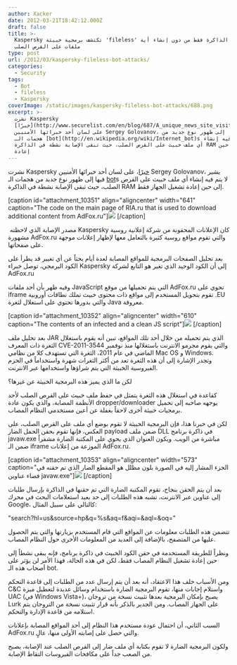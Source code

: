 ```yaml
---
author: Xacker
date: 2012-03-21T18:42:12.000Z
draft: false
title: >-
  Kaspersky تكتشف برمجية خبيثة 'fileless' تنشط في الذاكرة فقط من دون إنشاء أية
  ملفات على القرص الصلب
type: post
url: /2012/03/kaspersky-fileless-bot-attacks/
categories:
  - Security
tags:
  - Bot
  - fileless
  - Kaspersky
coverImage: /static/images/kaspersky-fileless-bot-attacks/688.png
excerpt: >-
  نشرت Kaspersky
  [خبرًا](http://www.securelist.com/en/blog/687/A_unique_news_site_visitors)،
  على لسان أحد خبرائها الأمنيين Sergey Golovanov، يشير فيها إلى ظهور نوع جديد من
  هجمات الـ [bot](http://en.wikipedia.org/wiki/Internet_bot)s لا يتم فيه إنشاء
  أي ملف خبيث على القرص الصلب، حيث تبقى الإصابة نشطة في الذاكرة RAM إلى حين
  إعادة
---
```

نشرت Kaspersky [خبرًا](http://www.securelist.com/en/blog/687/A_unique_news_site_visitors)، على لسان أحد خبرائها الأمنيين Sergey Golovanov، يشير فيها إلى ظهور نوع جديد من هجمات الـ [bot](http://en.wikipedia.org/wiki/Internet_bot)s لا يتم فيه إنشاء أي ملف خبيث على القرص الصلب، حيث تبقى الإصابة نشطة في الذاكرة RAM إلى حين إعادة تشغيل الجهاز فقط.

\[caption id="attachment\_10351" align="aligncenter" width="641" caption="The code on the main page of RIA.ru that is used to download additional content from AdFox.ru"]![](/static/images/kaspersky-fileless-bot-attacks/688.png) \[/caption]

 مصدر الإصابة الذي لاحظته Kaspersky كان الإعلانات المحقونة من شركة إعلانية روسية مشهورة AdFox.ru والتي تقوم مواقع روسية كثيرة بالتعامل معها لإظهار إعلانات موجهة على صفحاتها.

بعد تحليل الصفحات البرمجية للمواقع المصابة لعدة أيام بحثاً عن أي تغيير قد يطرأ على الكود البرمجي، توصل خبراء Kaspersky إلى أن الكود الوحيد الذي تغير هو التابع لشركة AdFox.ru

وفيه ظهر بأن أحد ملفات JavaScript التي يتم تحميلها من موقع AdFox.ru تحوي على iframe تقوم بتحويل المستخدم إلى مواقع ذات محتوى خبيث تملك نطاقات أوروبية .EU والتي بدورها تحتوي على استغلال لثغرة Java معروفة.

\[caption id="attachment\_10352" align="aligncenter" width="610" caption="The contents of an infected and a clean JS script"]![](/static/images/kaspersky-fileless-bot-attacks/689.png) \[/caption]

بعد تحليل ملف JAR الذي يتم تحميله من خلال أحد تلك المواقع، تبين أنه يقوم باستغلال الثغرة ذات المعرف CVE-2011-3544 والتي يقوم مجرمو الانترنت باستغلالها منذ نوفمبر الماضي في عام 2011، الثغرة التي تستهدف كلا من نظامي Mac OS و Windows. وتجدر الإشارة إلى أن هذه الثغرة تعد من أكثر الثغرات شهرة واستخداماً في الحزم الفيروسية الخبيثة التي يتم شراؤها واستخدامها عبر الانترنت.

لكن ما الذي يميز هذه البرمجية الخبيثة عن غيرها؟

كقاعدة في استغلال هذه الثغرة يتمثل في حفظ ملف خبيث على القرص الصلب لأحد الأنظمة المصابة، والذي يكون عادة dropper/downloader يوجهه صاحبه إلى تحميل برمجيات خبيثة أخرى لاحقاً بغفلة عن أعين مستخدمي النظام المصاب.

لكن في خبرنا هذا، فإن البرمجية الخبيثة لا تقوم بوضع أي ملف على القرص الصلب، على العكس، فإنها تقوم بحقن الحمل الضار payload ضمن ملف DLL في ذاكرة برنامج javaw.exe مباشرة من الويب. ويكون العنوان الذي يحوي على المكتبة الضارة مشفراً ضمن الـ iframe الموزعة من إعلانات AdFox.ru.

\[caption id="attachment\_10353" align="aligncenter" width="573" caption="الجزء المشار إليه في الصورة بلون مظلل هو المقطع الضار الذي تم حقنه في فضاء عناوين javaw.exe"]![](/static/images/kaspersky-fileless-bot-attacks/691.png) \[/caption]

بعد أن يتم الحقن بنجاح، تقوم المكتبة الضارة التي تم حقنها في الذاكرة بإرسال طلبات إلى عناوين عبر الانترنت، تشبه هذه الطلبات إلى حد بعيد استعلامات البحث في محرك Google، كالتالي على سبيل المثال:

"search?hl=us\&source=hp\&q=%s\&aq=f\&aqi=\&aql=\&oq="

تتضمن هذه الطلبات معلومات عن المواقع التي قام المستخدم بزيارتها والتي يتم الحصول عليها من المتصفح، بالإضافة إلى العديد من المعلومات الأخرى حول النظام المصاب.

ونظراً للطريقة المستخدمة في حقن الكود الخبيث في ذاكرة برنامج، فإنه يبقى نشطاً إلى حين إعادة تشغيل النظام المصاب فقط، لكن في هذه الحالة، فهذا الأمر لن يؤثر على أصحاب هذه الـ bot.

ومن الأسباب خلف هذا الاعتقاد، أنه بعد أن يتم إرسال عدد من الطلبات إلى قاعدة التحكم C\&C واستلام إجابات منها، تقوم البرمجية الضارة باستخدام وسائل عديدة لتعطيل ميزة UAC (في Windows Vista+)، يصبح بإمكان البرمجية بعدها تثبيت نسخة من تروجان Lurk على الجهاز المصاب. ومن الجدير بالذكر بأنه قرار تثبيت نسخة من التروجان يتم استلامه من قاعدة الإدارة والتحكم.

السبب الثاني، أن احتمال عودة مستخدم هذا النظام إلى أحد المواقع المصابة بإعلانات AdFox.ru والتي حصل على إصابته الأولى منها، عالٍ.

ولكون البرمجية الضارة لا تقوم بكتابة أي ملف ضار إلى القرص الصلب عند الإصابة، يصبح من الصعب جداً على مكافحات الفيروسات التقاط الإصابة.
